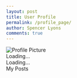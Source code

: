```yaml
---
layout: post
title: User Profile
permalink: /profile_page/
author: Spencer Lyons
comments: true
---
```


<!-- Link to the external CSS file -->
<link rel="stylesheet" href="{{ site.baseurl }}/assets/css/profile_style.css">
<!DOCTYPE html>
<html lang="en">
<head>
    <meta charset="UTF-8">
    <meta name="viewport" content="width=device-width, initial-scale=1.0">
    <title>User Profile</title>
    <link rel="stylesheet" href="styles.css"> <!-- Link to the CSS file -->
</head>
<body>
    <div class="profile-header">
        <img src="" alt="Profile Picture" class="profile-picture" id="profile-picture" />
        <div class="username" id="username">Loading...</div>
        <div class="theme-preference" id="theme-preference">Loading...</div>
    </div>
    <div class="posts-container">
        <div class="posts-title">My Posts</div>
        <div class="posts-list" id="posts-list">
            <!-- Posts will be loaded here dynamically -->
        </div>
    </div>
    <script>
        // API Endpoint
        const apiUrl = 'https://127.0.0.1/profile'; // Replace with your API URL
        // Fetch user data and populate the profile
        async function loadProfile() {
            try {
                const response = await fetch(`${apiUrl}`);
                const data = await response.json();
                // Populate profile details
                document.getElementById('profile-picture').src = data.profilePicture || 'default-pic.jpg';
                document.getElementById('username').textContent = data.username || 'Unknown User';
                document.getElementById('theme-preference').textContent = `Preferred Theme: ${data.theme || 'Light'}`;
                // Populate posts
                const postsList = document.getElementById('posts-list');
                postsList.innerHTML = ''; // Clear any existing content
                data.posts.forEach(post => {
                    const postItem = document.createElement('div');
                    postItem.className = 'post-item';
                    postItem.innerHTML = `
                        <div class="post-title">${post.title}</div>
                        <div class="post-date">${new Date(post.date).toLocaleDateString()}</div>
                    `;
                    postsList.appendChild(postItem);
                });
            } catch (error) {
                console.error('Error fetching profile data:', error);
            }
        }
        // Load profile on page load
        document.addEventListener('DOMContentLoaded', loadProfile);
    </script>
</body>
</html>

